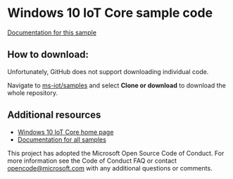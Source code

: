 Windows 10 IoT Core sample code
===============

[Documentation for this sample](https://developer.microsoft.com/en-us/windows/iot/samples/gpiotesttool) 

## How to download:

Unfortunately, GitHub does not support downloading individual code. 

Navigate to [ms-iot/samples](https://github.com/ms-iot/samples) and select **Clone or download** to download the whole repository.


## Additional resources
* [Windows 10 IoT Core home page](https://developer.microsoft.com/en-us/windows/iot/)
* [Documentation for all samples](https://developer.microsoft.com/en-us/windows/iot/samples)

This project has adopted the Microsoft Open Source Code of Conduct. For more information see the Code of Conduct FAQ or contact opencode@microsoft.com with any additional questions or comments.
